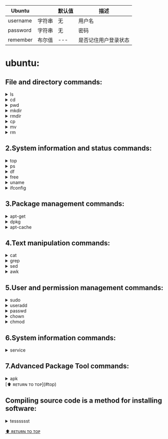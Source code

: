 <a id="top"></a>
<center>

| Ubuntu |  | 默认值 | 描述 |
| --- | --- | --- | --- |
| username | 字符串 | 无 | 用户名 |
| password | 字符串 | 无 | 密码 |
| remember | 布尔值 | --- | 是否记住用户登录状态 |

</center>

# ubuntu:
## File and directory commands:
<details><summary>ls</summary>
List the files and directories in the current directory.
  
```

```
</details>

<details><summary>cd</summary>
Change the current working directory.
  
```
 
```
</details>

<details><summary>pwd</summary>
Show the current working directory's path.
  
```

```
</details>
<details><summary>mkdir</summary>
Create a new directory.
  
```
  
```
</details>
<details><summary>rmdir</summary>
Remove an empty directory.
  
```
  
```
</details>
<details><summary>cp</summary>
Copy a file or directory.
  
```
  
```
</details>
<details><summary>mv</summary>
Move a file or directory.
  
```
  
```
</details>
<details><summary>rm</summary>
Remove a file or directory.
  
```
  
```
</details>

## 2.System information and status commands:
<details><summary>top</summary>
Show the currently running processes and system resource usage.
  
```
  
```
</details>
<details><summary>ps</summary>
List the processes running on the system.
  
```
  
```
</details>
<details><summary>df</summary>
Display disk space usage information.
  
```
  
```
</details>
<details><summary>free</summary>
Display memory usage information.
  
```
  
```
</details>
<details><summary>uname</summary>
Show the system information like kernel version, hostname etc.
  
```
  
```
</details>
<details><summary>ifconfig</summary>
Display network interface configuration information.
  
```
  
```
</details>

## 3.Package management commands:
<details><summary>apt-get</summary>
Install, update, or remove packages.
  
```
  
```
</details>
<details><summary>dpkg</summary>
Manage installed packages.
  
```
  
```
</details>
<details><summary>apt-cache</summary>
Search for packages and display package information.
  
```
  
```
</details>

## 4.Text manipulation commands:
<details><summary>cat</summary>
Display the contents of a file.
  
```
  
```
</details>
<details><summary>grep</summary>
Search for a pattern in a file.
  
```

```
</details>
<details><summary>sed</summary>
Stream editor to manipulate text.
  
```

```
</details>
<details><summary>awk</summary>
Pattern scanning and processing language.
  
```

```
</details>

## 5.User and permission management commands:
<details><summary>sudo</summary>
Execute a command with superuser privileges.
  
```

```
</details>
<details><summary>useradd</summary>
Add a new user to the system.
  
```
  
```
</details>
<details><summary>passwd</summary>
Change a user's password.
  
```
  
```
</details>
<details><summary>chown</summary>
Change the owner of a file or directory.
  
```

```
</details>
<details><summary>chmod</summary>
Change the permissions of a file or directory.
  
```

```
</details>

## 6.System information commands:
<details><summary>service</summary>
Used to start, stop, and manage system services.
  
```
  service --status-all    # lists the status of all running or stopped system services and daemons.
```
</details>

## 7.Advanced Package Tool commands:
<details><summary>apk</summary>
To install, remove, and manage software packages from repositories.
  
```
  sudo apt list installed    # lists all the packages that are currently installed on the system.
```
</details>
[⬆ ʀᴇᴛᴜʀɴ ᴛᴏ ᴛᴏᴩ](#top)

## Compiling source code is a method for installing software:
<details><summary>tesssssst</summary>
  
### 1. Download the source code:
#### curl source_code_link --output filename
  
```
e.g. curl https://www.nano-editor.org/dist/v7/nano-7.2.tar.gz --output nano-7.2.tar.gz
```
### 2. Extract the source code
#### tar -xzvf file
```
e.g. tar -xzvf nano-7.2.tar.gz
```
  
### 3. Go into the folder
#### cd folder_path
```
e.g. cd nano-7.2
```
  
### 4. Configure compilation
```
./configure    # generate a makefile
```
  
### 5. Compile
```
make
```
  
### 6. Install
```
sudo make install
```
  
### 7. Clear cache
```
make clean    
```
</details>

[⬆ ʀᴇᴛᴜʀɴ ᴛᴏ ᴛᴏᴩ](#top)
